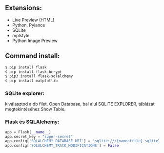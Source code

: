 ## Extensions:  
- Live Preview (HTML)
- Python, Pylance
- SQLite
- mplstyle
- Python Image Preview

## Command install:
```bash
$ pip install flask
$ pip install flask-bcrypt
$ pip3 install flask-sqlalchemy
$ pip install matplotlib
```

### SQLite explorer: 
kiválasztod a db filet, Open Database, bal alul SQLITE EXPLORER, táblázat megtekintéséhez Show Table.

### Flask és SQLAlchemy:

```python
app = Flask(__name__)
app.secret_key = "super-secret"
app.config['SQLALCHEMY_DATABASE_URI'] = 'sqlite:///{nameoffile}.sqlite3'
app.config['SQLALCHEMY_TRACK_MODIFICATIONS'] = False
```
